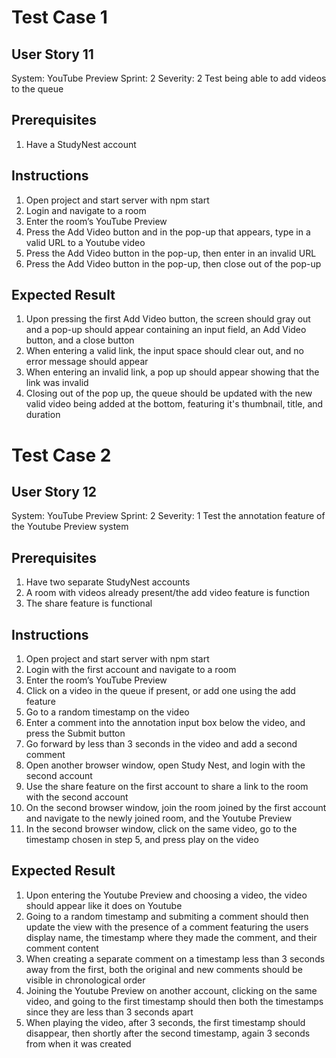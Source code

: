 # Test Case 1
## User Story 11
System: YouTube Preview
Sprint: 2
Severity: 2
Test being able to add videos to the queue 

## Prerequisites
1. Have a StudyNest account

## Instructions
1. Open project and start server with npm start
2. Login and navigate to a room
3. Enter the room’s YouTube Preview
4. Press the Add Video button and in the pop-up that appears, type in a valid URL to a Youtube video
5. Press the Add Video button in the pop-up, then enter in an invalid URL
6. Press the Add Video button in the pop-up, then close out of the pop-up

## Expected Result
1. Upon pressing the first Add Video button, the screen should gray out and a pop-up should appear containing an input field, an Add Video button, and a close button
2. When entering a valid link, the input space should clear out, and no error message should appear
3. When entering an invalid link, a pop up should appear showing that the link was invalid
4. Closing out of the pop up, the queue should be updated with the new valid video being added at the bottom, featuring it's thumbnail, title, and duration



# Test Case 2
## User Story 12
System: YouTube Preview
Sprint: 2
Severity: 1
Test the annotation feature of the Youtube Preview system

## Prerequisites
1. Have two separate StudyNest accounts
2. A room with videos already present/the add video feature is function
3. The share feature is functional

## Instructions
1. Open project and start server with npm start
2. Login with the first account and navigate to a room
3. Enter the room’s YouTube Preview
4. Click on a video in the queue if present, or add one using the add feature
5. Go to a random timestamp on the video
6. Enter a comment into the annotation input box below the video, and press the Submit button
7. Go forward by less than 3 seconds in the video and add a second comment
8. Open another browser window, open Study Nest, and login with the second account
9. Use the share feature on the first account to share a link to the room with the second account
10. On the second browser window, join the room joined by the first account and navigate to the newly joined room, and the Youtube Preview
11. In the second browser window, click on the same video, go to the timestamp chosen in step 5, and press play on the video

## Expected Result
1. Upon entering the Youtube Preview and choosing a video, the video should appear like it does on Youtube
2. Going to a random timestamp and submiting a comment should then update the view with the presence of a comment featuring the users display name, the timestamp where they made the comment, and their comment content 
3. When creating a separate comment on a timestamp less than 3 seconds away from the first, both the original and new comments should be visible in chronological order
4. Joining the Youtube Preview on another account, clicking on the same video, and going to the first timestamp should then both the timestamps since they are less than 3 seconds apart
5. When playing the video, after 3 seconds, the first timestamp should disappear, then shortly after the second timestamp, again 3 seconds from when it was created